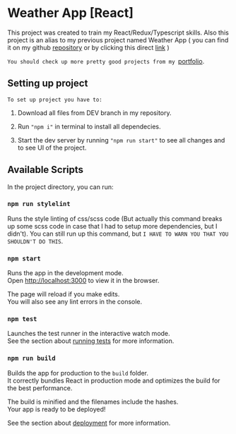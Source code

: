 # Weather App [React]

This project was created to train my React/Redux/Typescript skills.
Also this project is an alias to my previous project named Weather App ( you can find it on my github [repository](https://github.com/ybogdanq/WeatherApp) or by clicking this direct [link](https://ybogdanq.github.io/WeatherApp/) )

`You should check up more pretty good projects from my `[portfolio](https://ybogdanq.github.io/BusinessCard).

## Setting up project

`To set up project you have to:`

1. Download all files from DEV branch in my repository.

2. Run `"npm i"` in terminal to install all dependecies.

3. Start the dev server by running `"npm run start"` to see all changes and to see UI of the project.

## Available Scripts

In the project directory, you can run:

### `npm run stylelint`

Runs the style linting of css/scss code (But actually this command breaks up some scss code in case that I had to setup more dependencies, but I didn't). You can still run up this command, but `I HAVE TO WARN YOU THAT YOU SHOULDN'T DO THIS`.

### `npm start`

Runs the app in the development mode.<br />
Open [http://localhost:3000](http://localhost:3000) to view it in the browser.

The page will reload if you make edits.<br />
You will also see any lint errors in the console.

### `npm test`

Launches the test runner in the interactive watch mode.<br />
See the section about [running tests](https://facebook.github.io/create-react-app/docs/running-tests) for more information.

### `npm run build`

Builds the app for production to the `build` folder.<br />
It correctly bundles React in production mode and optimizes the build for the best performance.

The build is minified and the filenames include the hashes.<br />
Your app is ready to be deployed!

See the section about [deployment](https://facebook.github.io/create-react-app/docs/deployment) for more information.
